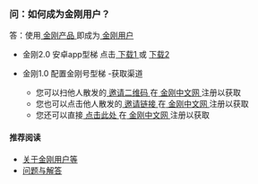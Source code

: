 ### 问：如何成为金刚用户？

答：使用[ 金刚产品 ](https://a2zitpro.github.io/web/金刚产品)即成为[ 金刚用户 ](https://a2zitpro.github.io/web/金刚用户)

- 金刚2.0 安卓app型梯
点击[ 下载1 ](https://github.com/a2zitpro/client/releases/download/latest/app-prod-release.apk) 或 [ 下载2 ](https://myfasttrack.org/midman/dl_an_1358.php)

- 金刚1.0 配置金刚号型梯
  -获取渠道
    - 您可以扫他人散发的[ 邀请二维码 ](https://a2zitpro.github.io/web/)在[ 金刚中文网 ](https://a2zitpro.github.io/web/金刚中文网)注册以获取
    - 您也可以点击他人散发的[ 邀请链接 ](https://a2zitpro.github.io/web/)在[ 金刚中文网 ](https://a2zitpro.github.io/web/金刚中文网)注册以获取
    - 您还可以直接[ 点击此处 ](https://www.atozitpro.net/zh/register/)在[ 金刚中文网 ](https://a2zitpro.github.io/web/金刚中文网)注册以获取

#### 推荐阅读
- [关于金刚用户等](https://a2zitpro.github.io/web/列表-金刚用户及相关问题)
- [问题与解答](https://a2zitpro.github.io/web/列表-问题与解答)
